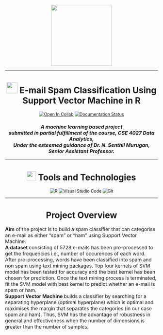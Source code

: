

<p align="center">
  <img src="https://vitap.ac.in/wp-content/uploads/2017/12/vitapnew.png"  width="200"  />
</p>
<hr>
<h1 align="center"> <img src = "https://cdn-icons-png.flaticon.com/128/4592/4592720.png" width = 36px> E-mail Spam Classification Using Support Vector Machine in R  </h1>

<div align="center">

[![Open In Collab](https://colab.research.google.com/assets/colab-badge.svg)](https://camo.githubusercontent.com/84f0493939e0c4de4e6dbe113251b4bfb5353e57134ffd9fcab6b8714514d4d1/68747470733a2f2f636f6c61622e72657365617263682e676f6f676c652e636f6d2f6173736574732f636f6c61622d62616467652e737667)
[![Documentation Status](https://readthedocs.org/projects/ansicolortags/badge/?version=latest)](https://drive.google.com/file/d/1km6oSS7w1SU3KHsY2bltfVkpHYuBBMpE/view?usp=sharing)

</div>

<h3 align="center">
  <em>
    A machine learning based project <br> submitted in partial fulfillment of the course,<b> CSE 4027 Data Analytics, </b> <br> Under the esteemed guidance of <b> Dr. N. Senthil Murugan,</b> Senior Assistant Professor.
  </em> 
  <br>
</h3>
<hr>
<h1 align="center"> <img src = "https://cdn-icons-png.flaticon.com/128/1835/1835942.png" width = 30px> Tools and Technologies</h1>
<div align="center">

![R](https://img.shields.io/badge/r-%23276DC3.svg?style=for-the-badge&logo=r&logoColor=white)
![Visual Studio Code](https://img.shields.io/badge/Visual%20Studio%20Code-0078d7.svg?style=for-the-badge&logo=visual-studio-code&logoColor=white)
![Git](https://img.shields.io/badge/git-%23F05033.svg?style=for-the-badge&logo=git&logoColor=white)
</div>

<hr>

<h1 align="center"> Project Overview</h1>
<p >
<font size="3"> 

<b>Aim</b> of the project is to build a spam classifier that can categorise an e-mail as either “spam” or “ham” using Support Vector Machine.
<br>
<b>A dataset </b> consisting of 5728 e-mails has been pre-processed to get the frequencies i.e., number of occurences of each word. After pre-processing, words have been classified into spam and non spam using text mining packages. Top four kernels of SVM model has been tested for accuracy and the best kernel has been chosen for prediction. Once the text mining process is terminated, fit the SVM model with best kernel to predict whether an e-mail is spam or ham.
<br>
<b>Support Vector Machine </b> builds a classifier by searching for a separating hyperplane (optimal hyperplane) which is optimal and maximises the margin that separates the categories (in our case spam and ham). Thus, SVM has the advantage of robustness in general and effectiveness when the number of dimensions is greater than the number of samples.
<br>
</p>
